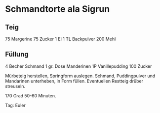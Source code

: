 # Schmandtorte ala Sigrun
## Teig
75 Margerine
75 Zucker 
1 Ei
1 TL Backpulver
200 Mehl

## Füllung
4 Becher Schmand
1 gr. Dose Manderinen
1P Vanillepudding
100 Zucker

Mürbeteig herstellen, Springform auslegen.
Schmand, Puddingpulver und Mandarinen unterheben, in Form füllen. Eventuellen Restteig drüber streuseln.

170 Grad 50-60 Minuten.

Tag: Euler